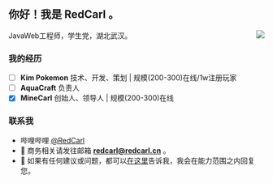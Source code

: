 ## 你好！我是 **RedCarl** 。
<img align="right" src="https://github-readme-stats.vercel.app/api?username=RedCarl&show_icons=true&hide_title=true" />
JavaWeb工程师，学生党，湖北武汉。

<!-- ![](https://visitor-badge.glitch.me/badge?page_id=carmjos.readme) -->

### 我的经历
- [ ] **Kim Pokemon** 技术、开发、策划 | 规模(200-300)在线/1w注册玩家
- [ ] **AquaCraft** 负责人
- [x] **MineCarl** 创始人、领导人 | 规模(200-300)在线

<!-- ### 相关领域
<img align="right" height=45% width=45% src="https://raw.githubusercontent.com/CarmJos/CarmJos/main/img/rd-2.png" />

- 🎥 用户界面设计
- 📐 3D零件建模与打印
- ⌨️ Java后端开发与架构设计
- 💿 MySQL、MongoDB数据架构设计
- 💻 Linux/Windows系统运维
- 💎 MineCraft服务器开发、运维、策划与管理(从业七年) -->

### 联系我
- 哔哩哔哩 [@RedCarl](https://space.bilibili.com/398647207)
- 📧 商务相关请发往邮箱 **redcarl@redcarl.cn** 。
- 💬 如果有任何建议或问题，都可以[在这里](https://github.com/RedCarl/RedCarl/issues)告诉我，我会在能力范围之内回复您。
